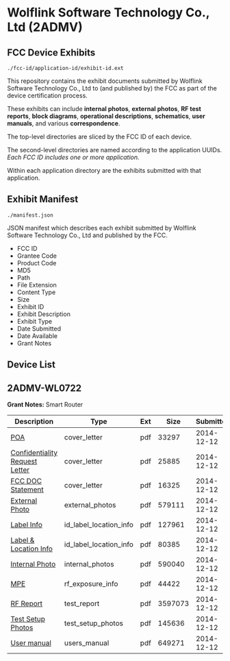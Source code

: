 # Wolflink Software Technology Co., Ltd (2ADMV)
## FCC Device Exhibits

```
./fcc-id/application-id/exhibit-id.ext
```

This repository contains the exhibit documents submitted by Wolflink Software Technology Co., Ltd to (and published by) the FCC as part of the device certification process.

These exhibits can include **internal photos**, **external photos**, **RF test reports**, **block diagrams**, **operational descriptions**, **schematics**, **user manuals**, and various **correspondence**.

The top-level directories are sliced by the FCC ID of each device.

The second-level directories are named according to the application UUIDs. *Each FCC ID includes one or more application.*

Within each application directory are the exhibits submitted with that application. 

## Exhibit Manifest

```
./manifest.json
```

JSON manifest which describes each exhibit submitted by Wolflink Software Technology Co., Ltd and published by the FCC.

- FCC ID
- Grantee Code
- Product Code
- MD5
- Path
- File Extension
- Content Type
- Size
- Exhibit ID
- Exhibit Description
- Exhibit Type
- Date Submitted
- Date Available
- Grant Notes

## Device List
## 2ADMV-WL0722
**Grant Notes:** Smart Router

| Description | Type | Ext | Size | Submitted | Available |
| ----------- | ---- | --- | ---- | --------- | --------- |
| [POA](2ADMV-WL0722/84df3edb96f68eaf93f13b7ff65c1cc0/2471029.pdf) | cover_letter | pdf | 33297 | 2014-12-12 | 2014-12-12 |
| [Confidentiality Request Letter](2ADMV-WL0722/84df3edb96f68eaf93f13b7ff65c1cc0/2471030.pdf) | cover_letter | pdf | 25885 | 2014-12-12 | 2014-12-12 |
| [FCC DOC Statement](2ADMV-WL0722/84df3edb96f68eaf93f13b7ff65c1cc0/2471031.pdf) | cover_letter | pdf | 16325 | 2014-12-12 | 2014-12-12 |
| [External Photo](2ADMV-WL0722/84df3edb96f68eaf93f13b7ff65c1cc0/2471038.pdf) | external_photos | pdf | 579111 | 2014-12-12 | 2014-12-12 |
| [Label Info](2ADMV-WL0722/84df3edb96f68eaf93f13b7ff65c1cc0/2471040.pdf) | id_label_location_info | pdf | 127961 | 2014-12-12 | 2014-12-12 |
| [Label & Location Info](2ADMV-WL0722/84df3edb96f68eaf93f13b7ff65c1cc0/2471041.pdf) | id_label_location_info | pdf | 80385 | 2014-12-12 | 2014-12-12 |
| [Internal Photo](2ADMV-WL0722/84df3edb96f68eaf93f13b7ff65c1cc0/2471039.pdf) | internal_photos | pdf | 590040 | 2014-12-12 | 2014-12-12 |
| [MPE](2ADMV-WL0722/84df3edb96f68eaf93f13b7ff65c1cc0/2471035.pdf) | rf_exposure_info | pdf | 44422 | 2014-12-12 | 2014-12-12 |
| [RF Report](2ADMV-WL0722/84df3edb96f68eaf93f13b7ff65c1cc0/2471037.pdf) | test_report | pdf | 3597073 | 2014-12-12 | 2014-12-12 |
| [Test Setup Photos](2ADMV-WL0722/84df3edb96f68eaf93f13b7ff65c1cc0/2471036.pdf) | test_setup_photos | pdf | 145636 | 2014-12-12 | 2014-12-12 |
| [User manual](2ADMV-WL0722/84df3edb96f68eaf93f13b7ff65c1cc0/2471108.pdf) | users_manual | pdf | 649271 | 2014-12-12 | 2014-12-12 |
